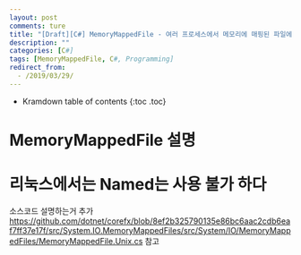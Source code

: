 ```yaml
---
layout: post
comments: ture
title: "[Draft][C#] MemoryMappedFile - 여러 프로세스에서 메모리에 매핑된 파일에 접근하자"
description: ""
categories: [C#]
tags: [MemoryMappedFile, C#, Programming]
redirect_from:
  - /2019/03/29/
---
```


* Kramdown table of contents
{:toc .toc}

# MemoryMappedFile 설명
# 리눅스에서는 Named는 사용 불가 하다
소스코드 설명하는거 추가 https://github.com/dotnet/corefx/blob/8ef2b325790135e86bc6aac2cdb6eaf7ff37e17f/src/System.IO.MemoryMappedFiles/src/System/IO/MemoryMappedFiles/MemoryMappedFile.Unix.cs 참고